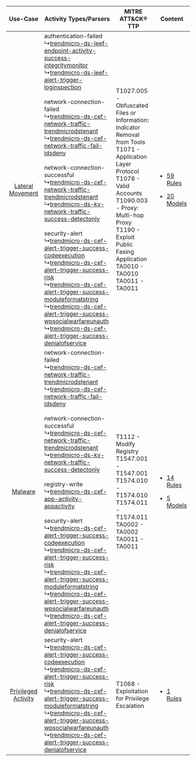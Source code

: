 |    Use-Case    | Activity Types/Parsers    | MITRE ATT&CK® TTP    | Content    |
|:----:| ---- | ---- | ---- |
|    [Lateral Movement](../../../UseCases/uc_lateral_movement.md)    |  authentication-failed<br> ↳[trendmicro-ds-leef-endpoint-activity-success-integritymonitor](Ps/pC_trendmicrodsleefendpointactivitysuccessintegritymonitor.md)<br> ↳[trendmicro-ds-leef-alert-trigger-loginspection](Ps/pC_trendmicrodsleefalerttriggerloginspection.md)<br><br> network-connection-failed<br> ↳[trendmicro-ds-cef-network-traffic-trendmicrodstenant](Ps/pC_trendmicrodscefnetworktraffictrendmicrodstenant.md)<br> ↳[trendmicro-ds-cef-network-traffic-fail-idsdeny](Ps/pC_trendmicrodscefnetworktrafficfailidsdeny.md)<br><br> network-connection-successful<br> ↳[trendmicro-ds-cef-network-traffic-trendmicrodstenant](Ps/pC_trendmicrodscefnetworktraffictrendmicrodstenant.md)<br> ↳[trendmicro-ds-kv-network-traffic-success-detectonly](Ps/pC_trendmicrodskvnetworktrafficsuccessdetectonly.md)<br><br> security-alert<br> ↳[trendmicro-ds-cef-alert-trigger-success-codeexecution](Ps/pC_trendmicrodscefalerttriggersuccesscodeexecution.md)<br> ↳[trendmicro-ds-cef-alert-trigger-success-risk](Ps/pC_trendmicrodscefalerttriggersuccessrisk.md)<br> ↳[trendmicro-ds-cef-alert-trigger-success-moduleformatstring](Ps/pC_trendmicrodscefalerttriggersuccessmoduleformatstring.md)<br> ↳[trendmicro-ds-cef-alert-trigger-success-wpsocialwarfareunauth](Ps/pC_trendmicrodscefalerttriggersuccesswpsocialwarfareunauth.md)<br> ↳[trendmicro-ds-cef-alert-trigger-success-denialofservice](Ps/pC_trendmicrodscefalerttriggersuccessdenialofservice.md)<br> | T1027.005 - Obfuscated Files or Information: Indicator Removal from Tools<br>T1071 - Application Layer Protocol<br>T1078 - Valid Accounts<br>T1090.003 - Proxy: Multi-hop Proxy<br>T1190 - Exploit Public Fasing Application<br>TA0010 - TA0010<br>TA0011 - TA0011<br> | [<ul><li>59 Rules</li></ul><ul><li>20 Models</li></ul>](RM/r_m_trend_micro_deep_security_Lateral_Movement.md) |
|    [Malware](../../../UseCases/uc_malware.md)    |  network-connection-failed<br> ↳[trendmicro-ds-cef-network-traffic-trendmicrodstenant](Ps/pC_trendmicrodscefnetworktraffictrendmicrodstenant.md)<br> ↳[trendmicro-ds-cef-network-traffic-fail-idsdeny](Ps/pC_trendmicrodscefnetworktrafficfailidsdeny.md)<br><br> network-connection-successful<br> ↳[trendmicro-ds-cef-network-traffic-trendmicrodstenant](Ps/pC_trendmicrodscefnetworktraffictrendmicrodstenant.md)<br> ↳[trendmicro-ds-kv-network-traffic-success-detectonly](Ps/pC_trendmicrodskvnetworktrafficsuccessdetectonly.md)<br><br> registry-write<br> ↳[trendmicro-ds-cef-app-activity-appactivity](Ps/pC_trendmicrodscefappactivityappactivity.md)<br><br> security-alert<br> ↳[trendmicro-ds-cef-alert-trigger-success-codeexecution](Ps/pC_trendmicrodscefalerttriggersuccesscodeexecution.md)<br> ↳[trendmicro-ds-cef-alert-trigger-success-risk](Ps/pC_trendmicrodscefalerttriggersuccessrisk.md)<br> ↳[trendmicro-ds-cef-alert-trigger-success-moduleformatstring](Ps/pC_trendmicrodscefalerttriggersuccessmoduleformatstring.md)<br> ↳[trendmicro-ds-cef-alert-trigger-success-wpsocialwarfareunauth](Ps/pC_trendmicrodscefalerttriggersuccesswpsocialwarfareunauth.md)<br> ↳[trendmicro-ds-cef-alert-trigger-success-denialofservice](Ps/pC_trendmicrodscefalerttriggersuccessdenialofservice.md)<br>    | T1112 - Modify Registry<br>T1547.001 - T1547.001<br>T1574.010 - T1574.010<br>T1574.011 - T1574.011<br>TA0002 - TA0002<br>TA0011 - TA0011<br>    | [<ul><li>14 Rules</li></ul><ul><li>5 Models</li></ul>](RM/r_m_trend_micro_deep_security_Malware.md)    |
| [Privileged Activity](../../../UseCases/uc_privileged_activity.md) |  security-alert<br> ↳[trendmicro-ds-cef-alert-trigger-success-codeexecution](Ps/pC_trendmicrodscefalerttriggersuccesscodeexecution.md)<br> ↳[trendmicro-ds-cef-alert-trigger-success-risk](Ps/pC_trendmicrodscefalerttriggersuccessrisk.md)<br> ↳[trendmicro-ds-cef-alert-trigger-success-moduleformatstring](Ps/pC_trendmicrodscefalerttriggersuccessmoduleformatstring.md)<br> ↳[trendmicro-ds-cef-alert-trigger-success-wpsocialwarfareunauth](Ps/pC_trendmicrodscefalerttriggersuccesswpsocialwarfareunauth.md)<br> ↳[trendmicro-ds-cef-alert-trigger-success-denialofservice](Ps/pC_trendmicrodscefalerttriggersuccessdenialofservice.md)<br>    | T1068 - Exploitation for Privilege Escalation<br>    | [<ul><li>1 Rules</li></ul>](RM/r_m_trend_micro_deep_security_Privileged_Activity.md)    |